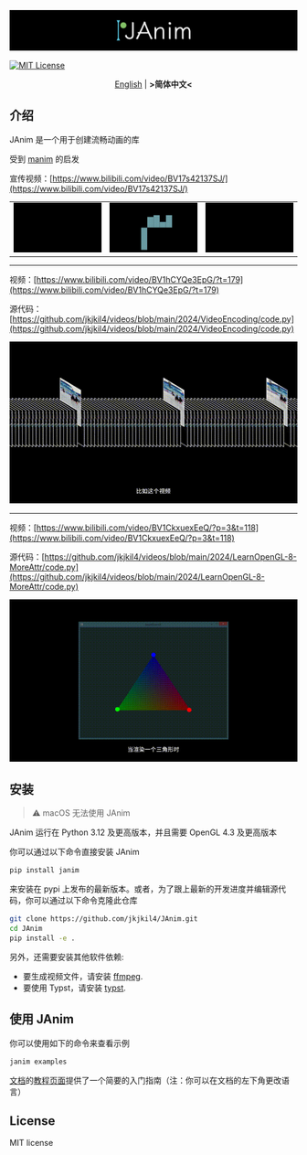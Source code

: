 ![logo](logo.png)

[![MIT License](https://img.shields.io/badge/license-MIT-blue.svg?style=flat)](http://choosealicense.com/licenses/mit/)

<div align="center">

[English](README.md) | **&gt;简体中文&lt;**

</div>

## 介绍
JAnim 是一个用于创建流畅动画的库

受到 [manim](https://github.com/3b1b/manim) 的启发

宣传视频：[https://www.bilibili.com/video/BV17s42137SJ/](https://www.bilibili.com/video/BV17s42137SJ/)

<table>
  <tr>
    <td>
      <img src="./assets/TextExample.gif"/>
    </td>
    <td>
      <img src="./assets/RiemmanIntegral.gif"/>
    </td>
    <td>
      <img src="./assets/NumberPlaneExample.gif"/>
    </td>
  </tr>
</table>

<!-- ffmpeg -i xxx.mp4 -filter:v "setpts=0.5*PTS" -r 15 -s 720x405 xxx.gif -->

___

视频：[https://www.bilibili.com/video/BV1hCYQe3EpG/?t=179](https://www.bilibili.com/video/BV1hCYQe3EpG/?t=179)

源代码：[https://github.com/jkjkil4/videos/blob/main/2024/VideoEncoding/code.py](https://github.com/jkjkil4/videos/blob/main/2024/VideoEncoding/code.py)

<div align="center">

![](./assets/RealSolution.gif)

</div>

___

视频：[https://www.bilibili.com/video/BV1CkxuexEeQ/?p=3&t=118](https://www.bilibili.com/video/BV1CkxuexEeQ/?p=3&t=118)

源代码：[https://github.com/jkjkil4/videos/blob/main/2024/LearnOpenGL-8-MoreAttr/code.py](https://github.com/jkjkil4/videos/blob/main/2024/LearnOpenGL-8-MoreAttr/code.py)

<div align="center">

![](./assets/FragInterp.gif)

</div>

## 安装

> ⚠️ macOS 无法使用 JAnim

JAnim 运行在 Python 3.12 及更高版本，并且需要 OpenGL 4.3 及更高版本

你可以通过以下命令直接安装 JAnim
```sh
pip install janim
```
来安装在 pypi 上发布的最新版本。或者，为了跟上最新的开发进度并编辑源代码，你可以通过以下命令克隆此仓库
```sh
git clone https://github.com/jkjkil4/JAnim.git
cd JAnim
pip install -e .
```

另外，还需要安装其他软件依赖:
- 要生成视频文件，请安装 [ffmpeg](https://ffmpeg.org/).
- 要使用 Typst，请安装 [typst](https://github.com/typst/typst).


## 使用 JAnim

你可以使用如下的命令来查看示例
```sh
janim examples
```

[文档](https://janim.readthedocs.io/zh-cn/latest/index.html)的[教程页面](https://janim.readthedocs.io/zh-cn/latest/tutorial/installation.html)提供了一个简要的入门指南（注：你可以在文档的左下角更改语言）

## License

MIT license
